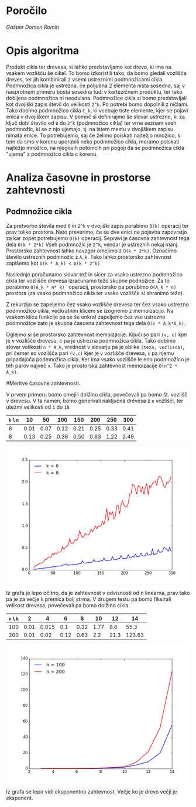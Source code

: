 # Poročilo

*Gašper Domen Romih*

# Opis algoritma

Produkt cikla ter drevesa, si lahko predstavljamo kot drevo, ki ima na vsakem vozlišču še cikel. To bomo izkoristili tako,
da bomo gledali vozlišča dreves, ter jih kombinirali z vsemi ustreznimi podmnožicami cikla. Podmnožica cikla je ustrezna, če 
poljubna 2 elementa nista sosedna, saj v nasprotnem primeru bosta sosedna tudi v kartezičnem produktu, ter tako dobljena podmnožica
ni neodvisna. Podmnožice cikla si bomo predstavljali kot dvojiški zapis števil do velikosti `2^k`. Po potrebi bomo dopolnili z ničlami.
Tako dobimo podmnožico cikla `C_k`, ki vsebuje tiste elemente, kjer se pojavi enica v dvojiškem zapisu. V pomoč si definirajmo še slovar ustrezne, ki za ključ dobi 
število od `0` do `2^k` (podmnožico cikla) ter vrne seznam vseh podmnožic, ki se z njo ujemajo, tj. na istem mestu v dvojiškem zapisu nimata enice.
To potrebujemo, saj če želimo poiskati najtežjo množico, s tem da smo v korenu uporabili neko podmnožico cikla, moramo poiskati najtežjo množico, 
na njegovih potomcih pri pogoji da se podmnožica cikla "ujema" z podmnožico cikla c korenu.

# Analiza časovne in prostorse zahtevnosti

## Podmnožice cikla
Za pretvorbo števila med `0` in `2^k` v dvojiški zapis porabimo `O(k)` operacij ter prav toliko prostora. Nato preverimo, če se dve enici ne 
pojavita zapovrstjo za kar zopet potrebujemo `O(k)` operacij. Sepravi je časovna zahtevnost tega dela `O(k * 2*k)`
Vseh podmnožic je `2^k`, vendar je ustreznih nekaj manj. Prostorsko zahtevnost lahko navzgor omejimo z `O(k * 2*k)`. Označimo število ustreznih podmnožic
z `A_k`. Tako lahko prostorsko zahtevnost zapišemo kot `O(k * A_k) < O(k * 2^k)`

Naslednje poračunamo slovar tež in sicer za vsako ustrezno podmnožico cikla ter vozlišče drevesa izračunamo težo skupne podnožice.
Za to porabimo `O(A_k * n* k) ` operacij, prostorsko pa porabimo `O(A_k * n)` prostora (za vsako podmnožico cikla ter vsako vozlišče si shranimo težo).

Z rekurzijo se zapeljemo čez vsako vozlišče drevesa ter čez vsako ustrezno podmnožico cikla, večkratnim klicem se izognemo z memoizacijo. Na vsakem klicu
funkcije pa se še enkrat zapeljemo čez vse ustrezne podmnožice zato je skupna časovna zahtevnost tega dela `O(n * A_k*A_k)`.

Oglejmo si še prostorsko zahtevnost memoizacije. Ključi so pari `(v, c)` kjer je v vozlišče drevesa, c pa je ustrezna podmnožica cikla.
Tako dobimo slovar velikosti `n * A_k`, vrednost v slovarju pa je oblike `(teza, vozlisca)`, pri čemer so vozlišča pari `(v,c)` kjer je 
`v` vozlišče drevesa, `c` pa njemu pripadajoča podmnožica cikla. Ker ima vsako vozlišče le eno podmnožico je teh parov največ `n`.
Tako je prostorska zahtevnost memoizacije `O(n^2 * A_k)`.

#Meritve časovne zahtevnosti.

V prvem primeru bomo omejili dolžino cikla, povečevali pa bomo št. vozlišč v drevesu. V ta namen, bomo generirali naključna drevesa z `n` vozlišči, ter utežmi velikosti od `1` do `10`.

|`k` \ `n`  |10|50|100|150|200|250|300|
|---|---|---|---|---|---|---|---|
|6   |0.01  |0.07   |0.12  |0.21  |0.25  |0.33  |0.41 |
|8   |0.13  |0.25   |0.36  |0.50 |0.63  |1.22 |2.49|

![Graf v odvisnosti od n](graf1.png)

Iz grafa je lepo očitno, da je zahtevnost v odvisnosti od n linearna, prav tako pa je za večje `k` premica bolj strma.
V drugem testu pa bomo fiksirali velikost drevesa, povečevali pa bomo dolžino cikla.


|`n` \ `k`  |2|4|6|8|10|12|14|
|---|---|---|---|---|---|---|---|
|100   |0.01  |0.015   |0.1  |0.32  |1.77  |8.6  |55.3 |
|200   |0.01  |0.02   |0.12  |0.63 |2.2  |21.3 |123.63|

![Graf v odvisnosti od k](graf2.png)

Iz grafa se lepo vidi eksponentno zahtevnost. Večje ko je drevo večji je eksponent.




